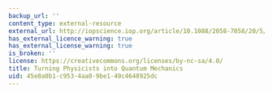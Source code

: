 ```yaml
---
backup_url: ''
content_type: external-resource
external_url: http://iopscience.iop.org/article/10.1088/2058-7058/20/5/33/meta
has_external_licence_warning: true
has_external_license_warning: true
is_broken: ''
license: https://creativecommons.org/licenses/by-nc-sa/4.0/
title: Turning Physicists into Quantum Mechanics
uid: 45e8a0b1-c953-4aa0-9be1-49c4648925dc
---
```

